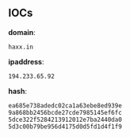 
## IOCs

__domain__:

```text
haxx.in
```
__ipaddress__:

```text
194.233.65.92
```
__hash__:

```text
ea685e738adedc02ca1a63ebe8ed939e
9a868bb2456bcde27cde7985145ef6fc
5dce322f5284213912012e7ba2440da0
5d3c00b79be956d4175d0d5fd1d4f1f9
```